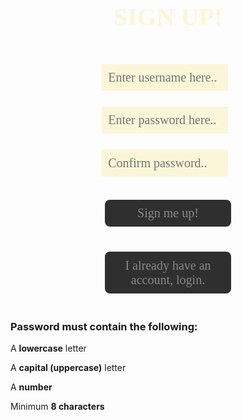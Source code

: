 <html lang="{{ site.lang | default: "en-US" }}">
  <head>
    <meta charset="utf-8">
    <meta http-equiv="X-UA-Compatible" content="IE=edge">
    <title>LOGIN OR SIGN UP!</title>
    <style>
        h1 {
          text-align: center;
          font-size: 40px;
          font-weight: 700;
          color: #fcf6d9;
          font-family: verdana;
        }
        input.login {
          font-family: verdana;
          margin-top: 5%;
          position: inline;
          width: 40%;
          margin-left: 29%;
          margin-right: 40%;
          padding: 2%;
          font-size: 20px;
          background-color: #fcf6d9;;
          color: #888888;
          border: none;
        }
        button {
          outline: none;
          -webkit-tap-highlight-color: transparent;
          font-family: verdana;
          font-size: 20px;
          margin-top: 4%; 
          margin-bottom: 4%;
          position: inline;
          width: 40%;
          margin-left: 30%;
          margin-right: 30%;
          padding: 2%;
          border-radius: 8px;
          background-color: #302f2f;
          color: #888888;
          border: none;
        }
        div.newaccount {
          margin-top: 4%;
          margin-left: 25%;
          margin-right: 25%;
          position: inline;
          width: 50%;
        }
        #noacc {
          font-family: verdana;
          font-size: 25px;
          text-align: center;
          margin-bottom: 0%;          
        }
    </style>
    

  </head>
  <body>
    <h1 class="header">
      SIGN UP!
    </h1>
    <input type="username" class="login" id="uname" placeholder="Enter username here..">
    <input type="password" class="login" id="pwd" placeholder="Enter password here..">
     <input type="password" class="login" id="pwd" placeholder="Confirm password..">
    <div>
    <br>
      <button id="enter" type="button" onclick="window.location.href='{{ site.baseurl }}/';">Sign me up!</button>
      <button id="login" type="button" onclick="window.location.href='{{ site.baseurl }}/login';">I already have an account, login.</button>
    </div>
    
  </body>
  
  <script>
      // Get the input field
      var input = document.getElementById("pwd");
      // Execute a function when the user presses a key on the keyboard
      input.addEventListener("keypress", function(event) {
        // If the user presses the "Enter" key on the keyboard
        if (event.key === "Enter") {
          event.preventDefault();
          // Trigger the button element with a click
          document.getElementById("enter").click();
        }
      });
    </script>



  <div id="message">
  <h3>Password must contain the following:</h3>
  <p id="letter" class="invalid">A <b>lowercase</b> letter</p>
  <p id="capital" class="invalid">A <b>capital (uppercase)</b> letter</p>
  <p id="number" class="invalid">A <b>number</b></p>
  <p id="length" class="invalid">Minimum <b>8 characters</b></p>
</div>
				
  <script>
    var myInput = document.getElementById("psw");
    var letter = document.getElementById("letter");
    var capital = document.getElementById("capital");
    var number = document.getElementById("number");
    var length = document.getElementById("length");

// When the user clicks on the password field, show the message box
    myInput.onfocus = function() {
    document.getElementById("message").style.display = "block";
  }

// When the user clicks outside of the password field, hide the message box
    myInput.onblur = function() {
    document.getElementById("message").style.display = "none";
    }

// When the user starts to type something inside the password field
    myInput.onkeyup = function() {
  // Validate lowercase letters
      var lowerCaseLetters = /[a-z]/g;
      if(myInput.value.match(lowerCaseLetters)) {  
        letter.classList.remove("invalid");
        letter.classList.add("valid");
      } else {
        letter.classList.remove("valid");
        letter.classList.add("invalid");
      }
  
  // Validate capital letters
      var upperCaseLetters = /[A-Z]/g;
      if(myInput.value.match(upperCaseLetters)) {  
        capital.classList.remove("invalid");
        capital.classList.add("valid");
      } else {
        capital.classList.remove("valid");
        capital.classList.add("invalid");
      }

  // Validate numbers
      var numbers = /[0-9]/g;
      if(myInput.value.match(numbers)) {  
        number.classList.remove("invalid");
        number.classList.add("valid");
      } else {
        number.classList.remove("valid");
        number.classList.add("invalid");
      }
  
  // Validate length
      if(myInput.value.length >= 8) {
        length.classList.remove("invalid");
        length.classList.add("valid");
      } else {
        length.classList.remove("valid");
        length.classList.add("invalid");
      }
    }
  </script>
</html>